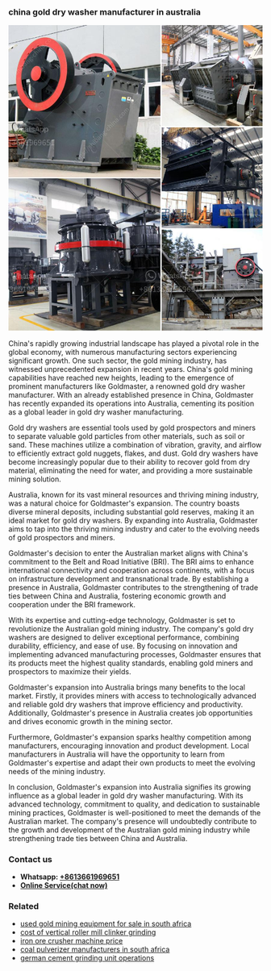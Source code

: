 <h3>china gold dry washer manufacturer in australia</h3><img src='1702952994.jpg' alt=''><p>China's rapidly growing industrial landscape has played a pivotal role in the global economy, with numerous manufacturing sectors experiencing significant growth. One such sector, the gold mining industry, has witnessed unprecedented expansion in recent years. China's gold mining capabilities have reached new heights, leading to the emergence of prominent manufacturers like Goldmaster, a renowned gold dry washer manufacturer. With an already established presence in China, Goldmaster has recently expanded its operations into Australia, cementing its position as a global leader in gold dry washer manufacturing.</p><p>Gold dry washers are essential tools used by gold prospectors and miners to separate valuable gold particles from other materials, such as soil or sand. These machines utilize a combination of vibration, gravity, and airflow to efficiently extract gold nuggets, flakes, and dust. Gold dry washers have become increasingly popular due to their ability to recover gold from dry material, eliminating the need for water, and providing a more sustainable mining solution.</p><p>Australia, known for its vast mineral resources and thriving mining industry, was a natural choice for Goldmaster's expansion. The country boasts diverse mineral deposits, including substantial gold reserves, making it an ideal market for gold dry washers. By expanding into Australia, Goldmaster aims to tap into the thriving mining industry and cater to the evolving needs of gold prospectors and miners.</p><p>Goldmaster's decision to enter the Australian market aligns with China's commitment to the Belt and Road Initiative (BRI). The BRI aims to enhance international connectivity and cooperation across continents, with a focus on infrastructure development and transnational trade. By establishing a presence in Australia, Goldmaster contributes to the strengthening of trade ties between China and Australia, fostering economic growth and cooperation under the BRI framework.</p><p>With its expertise and cutting-edge technology, Goldmaster is set to revolutionize the Australian gold mining industry. The company's gold dry washers are designed to deliver exceptional performance, combining durability, efficiency, and ease of use. By focusing on innovation and implementing advanced manufacturing processes, Goldmaster ensures that its products meet the highest quality standards, enabling gold miners and prospectors to maximize their yields.</p><p>Goldmaster's expansion into Australia brings many benefits to the local market. Firstly, it provides miners with access to technologically advanced and reliable gold dry washers that improve efficiency and productivity. Additionally, Goldmaster's presence in Australia creates job opportunities and drives economic growth in the mining sector.</p><p>Furthermore, Goldmaster's expansion sparks healthy competition among manufacturers, encouraging innovation and product development. Local manufacturers in Australia will have the opportunity to learn from Goldmaster's expertise and adapt their own products to meet the evolving needs of the mining industry.</p><p>In conclusion, Goldmaster's expansion into Australia signifies its growing influence as a global leader in gold dry washer manufacturing. With its advanced technology, commitment to quality, and dedication to sustainable mining practices, Goldmaster is well-positioned to meet the demands of the Australian market. The company's presence will undoubtedly contribute to the growth and development of the Australian gold mining industry while strengthening trade ties between China and Australia.</p><h3>Contact us</h3><ul><li><strong>Whatsapp:&nbsp;<a href="https://wa.me/8613661969651">+8613661969651</a></strong></li><li><a href="https://swt.shibang-china.com/?git&amp;zhl&amp;china gold dry washer manufacturer in australia"><strong>Online Service(chat now)</strong></a></li></ul><h3>Related</h3><ul><li><a href='used gold mining equipment for sale in south africa.md'>used gold mining equipment for sale in south africa</a></li><li><a href='cost of vertical roller mill clinker grinding.md'>cost of vertical roller mill clinker grinding</a></li><li><a href='iron ore crusher machine price.md'>iron ore crusher machine price</a></li><li><a href='coal pulverizer manufacturers in south africa.md'>coal pulverizer manufacturers in south africa</a></li><li><a href='german cement grinding unit operations.md'>german cement grinding unit operations</a></li></ul>